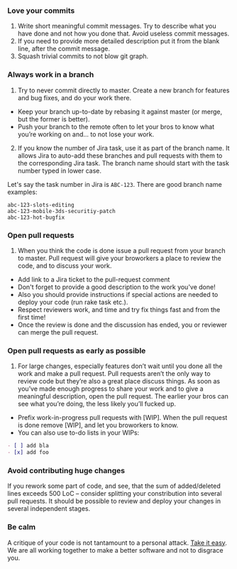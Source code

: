 ### Love your commits
1. Write short meaningful commit messages. Try to describe what you have done and not how you done that. Avoid useless commit messages.
2. If you need to provide more detailed description put it from the blank line, after the commit message.
3. Squash trivial commits to not blow git graph.

### Always work in a branch

1. Try to never commit directly to master. Create a new branch for features and bug fixes, and do your work there.
- Keep your branch up-to-date by rebasing it against master (or merge, but the former is better).
- Push your branch to the remote often to let your bros to know what you’re working on and... to not lose your work.

2. If you know the number of Jira task, use it as part of the branch name. It allows Jira to auto-add these branches and pull requests with them to
the corresponding Jira task. The branch name should start with the task number typed in lower case.

Let's say the task number in Jira is `ABC-123`. There are good branch name examples:
```
abc-123-slots-editing
abc-123-mobile-3ds-securitiy-patch
abc-123-hot-bugfix
```

### Open pull requests

1. When you think the code is done issue a pull request from your branch to master. Pull request will give your broworkers a place to review the code, and to discuss your work.
- Add link to a Jira ticket to the pull-request comment
- Don't forget to provide a good description to the work you've done!
- Also you should provide instructions if special actions are needed to deploy your code (run rake task etc.).
- Respect reviewers work, and time and try fix things fast and from the first time!
- Once the review is done and the discussion has ended, you or reviewer can merge the pull request.

### Open pull requests as early as possible

1. For large changes, especially features don’t wait until you done all the work and make a pull request. Pull requests aren’t the only way to review code but they’re also a great place discuss things. As soon as you’ve made enough progress to share your work and to give a meaningful description, open the pull request. The earlier your bros can see what you’re doing, the less likely you’ll fucked up.
- Prefix work-in-progress pull requests with [WIP]. When the pull request is done remove [WIP], and let you broworkers to know.
- You can also use to-do lists in your WIPs:
```markdown
- [ ] add bla
- [x] add foo
```

### Avoid contributing huge changes

If you rework some part of code, and see, that the sum of added/deleted lines exceeds 500 LoC – consider splitting your constribution into several pull requests. It should be possible to review and deploy your changes in several independent stages.

### Be calm

A critique of your code is not tantamount to a personal attack. [Take it easy](https://www.youtube.com/watch?v=RVmG_d3HKBA#t=43). We are all working together to make a better software and not to disgrace you.
